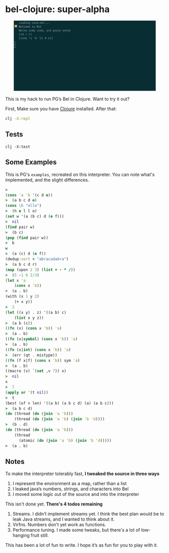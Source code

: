 # bel-clojure: super-alpha

<p align="center">
<img src="/reference/repl-demo.gif" width="450" />
</p>

This is my hack to run PG’s Bel in Clojure. Want to try it out?

First, Make sure you have [Clojure](https://clojure.org/guides/getting_started#_clojure_installer_and_cli_tools) installed. After that:

```bash
clj -X:repl
```

## Tests

```
clj -X:test
```

## Some Examples

This is PG's `examples`, recreated on this interpreter. You can note what's implemented, and the slight differences.

```clojure
>
(cons 'a 'b '(c d e))
>  (a b c d e)
(cons \h "ello")
>  (h e l l o)
(set w '(a (b c) d (e f)))
>  nil
(find pair w)
>  (b c)
(pop (find pair w))
>  b
w
>  (a (c) d (e f))
(dedup:sort < "abracadabra")
>  (a b c d r)
(map (upon 2 3) (list + - * /))
>  (5 -1 6 2/3)
(let x 'a
    (cons x 'b))
>  (a . b)
(with (x 1 y 2)
    (+ x y))
>  3
(let ((x y) . z) '((a b) c)
    (list x y z))
>  (a b (c))
((fn (x) (cons x 'b)) 'a)
>  (a . b)
((fn (x|symbol) (cons x 'b)) 'a)
>  (a . b)
((fn (x|int) (cons x 'b)) 'a)
>  (err (qt . mistype))
((fn (f x|f) (cons x 'b)) sym 'a)
>  (a . b)
((macro (v) `(set ,v 7)) x)
>  nil
x
>  7
(apply or '(t nil))
>  t
(best (of > len) '((a b) (a b c d) (a) (a b c)))
>  (a b c d)
(do (thread (do (join 'a 'b)))
    (thread (do (join 'a 'b) (join 'b 'd))))
>  (b . d)
(do (thread (do (join 'a 'b)))
    (thread
      (atomic (do (join 'a 'b) (join 'b 'd)))))
>  (a . b)
```

## Notes

To make the interpreter tolerably fast, **I tweaked the source in three ways**

1. I represent the environment as a map, rather than a list
2. I leaked java’s numbers, strings, and characters into Bel
3. I moved some logic out of the source and into the interpreter

This isn't done yet. **There's 4 todos remaining**

1. Streams. I didn’t implement streams yet. I think the best plan would be to leak Java streams, and I wanted to think about it.
2. Virfns. Numbers don't yet work as functions.
3. Performance tuning. I made some tweaks, but there's a lot of low-hanging fruit still.

This has been a lot of fun to write. I hope it’s as fun for you to play with it.

